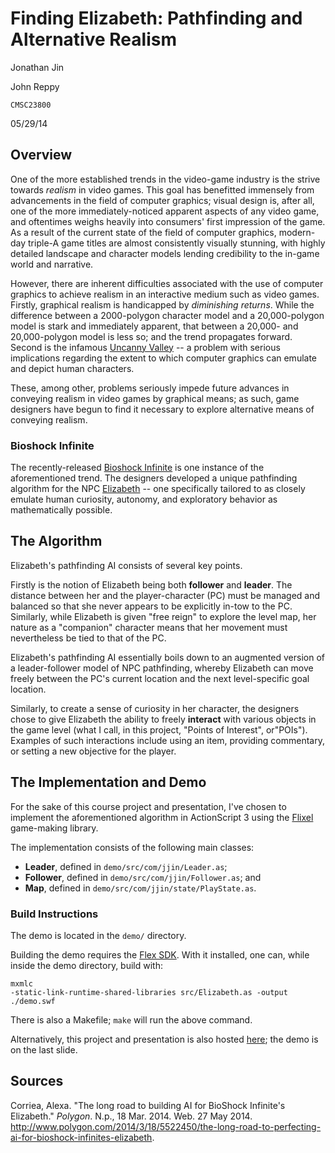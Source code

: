 # Finding Elizabeth: Pathfinding and Alternative Realism #

Jonathan Jin

John Reppy

`CMSC23800`

05/29/14

## Overview ##

One of the more established trends in the video-game industry is the strive
towards *realism* in video games. This goal has benefitted immensely from
advancements in the field of computer graphics; visual design is, after all, one
of the more immediately-noticed apparent aspects of any video game, and
oftentimes weighs heavily into consumers' first impression of the game. As a
result of the current state of the field of computer graphics, modern-day
triple-A game titles are almost consistently visually stunning, with highly
detailed landscape and character models lending credibility to the in-game world
and narrative.

However, there are inherent difficulties associated with the use of computer
graphics to achieve realism in an interactive medium such as video
games. Firstly, graphical realism is handicapped by *diminishing returns*. While
the difference between a 2000-polygon character model and a 20,000-polygon model
is stark and immediately apparent, that between a 20,000- and 20,000-polygon
model is less so; and the trend propagates forward. Second is the infamous
[Uncanny Valley](http://en.wikipedia.org/wiki/Uncanny_valley) -- a problem with
serious implications regarding the extent to which computer graphics can emulate
and depict human characters.

These, among other, problems seriously impede future advances in conveying
realism in video games by graphical means; as such, game designers have begun to
find it necessary to explore alternative means of conveying realism.

### Bioshock Infinite ###

The recently-released
[Bioshock Infinite](http://en.wikipedia.org/wiki/BioShock_Infinite) is one
instance of the aforementioned trend. The designers developed a unique
pathfinding algorithm for the NPC
[Elizabeth](http://bioshock.wikia.com/wiki/Elizabeth) -- one specifically
tailored to as closely emulate human curiosity, autonomy, and exploratory
behavior as mathematically possible.

## The Algorithm ##

Elizabeth's pathfinding AI consists of several key points.

Firstly is the notion of Elizabeth being both **follower** and **leader**. The
distance between her and the player-character (PC) must be managed and balanced
so that she never appears to be explicitly in-tow to the PC. Similarly, while
Elizabeth is given "free reign" to explore the level map, her nature as a
"companion" character means that her movement must nevertheless be tied to that
of the PC.

Elizabeth's pathfinding AI essentially boils down to an augmented version of a
leader-follower model of NPC pathfinding, whereby Elizabeth can move freely
between the PC's current location and the next level-specific goal location.

Similarly, to create a sense of curiosity in her character, the designers chose
to give Elizabeth the ability to freely **interact** with various objects in the
game level (what I call, in this project, "Points of Interest",
or"POIs"). Examples of such interactions include using an item, providing
commentary, or setting a new objective for the player.
 
## The Implementation and Demo ##

For the sake of this course project and presentation, I've chosen to implement
the aforementioned algorithm in ActionScript 3 using the
[Flixel](http://flixel.org/) game-making library.

The implementation consists of the following main classes:
* **Leader**, defined in `demo/src/com/jjin/Leader.as`;
* **Follower**, defined in `demo/src/com/jjin/Follower.as`; and
* **Map**, defined in `demo/src/com/jjin/state/PlayState.as`.

### Build Instructions ###

The demo is located in the `demo/` directory.

Building the demo requires the
[Flex SDK](http://www.adobe.com/devnet/flex.html). With it installed, one can,
while inside the demo directory, build with:
```
mxmlc
-static-link-runtime-shared-libraries src/Elizabeth.as -output ./demo.swf
```
There is also a Makefile; `make` will run the above command.

Alternatively, this project and presentation is also hosted
[here](http://jinnovation.github.io/cs238-indiv/); the demo is on the last
slide.

## Sources ##

Corriea, Alexa. "The long road to building AI for BioShock Infinite's
Elizabeth." *Polygon*. N.p., 18 Mar. 2014. Web. 27 May 2014.
<http://www.polygon.com/2014/3/18/5522450/the-long-road-to-perfecting-ai-for-bioshock-infinites-elizabeth>.
